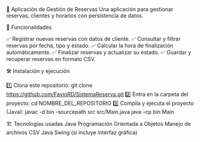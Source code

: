📅 Aplicación de Gestión de Reservas
Una aplicación para gestionar reservas, clientes y horarios con persistencia de datos.

🚀 Funcionalidades

✅ Registrar nuevas reservas con datos de cliente.
✅ Consultar y filtrar reservas por fecha, tipo y estado.
✅ Calcular la hora de finalización automáticamente.
✅ Finalizar reservas y actualizar su estado.
✅ Guardar y recuperar reservas en formato CSV.

🛠️ Instalación y ejecución

1️⃣ Clona este repositorio:
git clone https://github.com/FavioRD/SistemaReserva.git
2️⃣ Entra en la carpeta del proyecto:
cd NOMBRE_DEL_REPOSITORIO
3️⃣ Compila y ejecuta el proyecto (Java):
javac -d bin -sourcepath src src/Main.java
java -cp bin Main

🏗️ Tecnologías usadas
Java
Programación Orientada a Objetos
Manejo de archivos CSV
Java Swing (si incluye interfaz gráfica)
